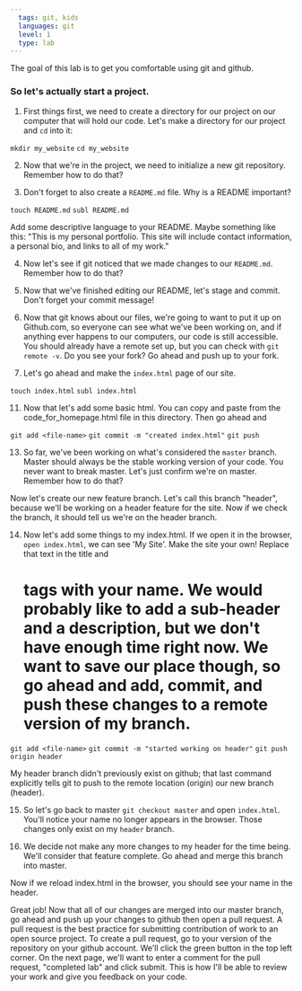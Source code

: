 ```yaml
---
  tags: git, kids 
  languages: git
  level: 1
  type: lab
---
```


The goal of this lab is to get you comfortable using git and github.

### So let's actually start a project.

1. First things first, we need to create a directory for our project on our computer that will hold our code. Let's make a directory for our project and `cd` into it:

`mkdir my_website`
`cd my_website`

2. Now that we're in the project, we need to initialize a new git repository. Remember how to do that?

3. Don't forget to also create a `README.md` file. Why is a README important?

`touch README.md`
`subl README.md` 

Add some descriptive language to your README. Maybe something like this: "This is my personal portfolio. This site will include contact information, a personal bio, and links to all of my work."

4. Now let's see if git noticed that we made changes to our `README.md`. Remember how to do that? 

5. Now that we've finished editing our README, let's stage and commit. Don't forget your commit message!

7. Now that git knows about our files, we're going to want to put it up on Github.com, so everyone can see what we've been working on, and if anything ever happens to our computers, our code is still accessible. You should already have a remote set up, but you can check with `git remote -v`. Do you see your fork? Go ahead and push up to your fork. 

10. Let's go ahead and make the `index.html` page of our site.

`touch index.html`
`subl index.html`

11. Now that let's add some basic html. You can copy and paste from the code_for_homepage.html file in this directory. Then go ahead and 

`git add <file-name>`
`git commit -m "created index.html"`
`git push`

13. So far, we've been working on what's considered the `master` branch. Master should always be the stable working version of your code. You never want to break master. Let's just confirm we're on master. Remember how to do that?

Now let's create our new feature branch. Let's call this branch "header", because we'll be working on a header feature for the site. Now if we check the branch, it should tell us we're on the header branch.

14. Now let's add some things to my index.html. If we open it in the browser, `open index.html`, we can see 'My Site'. Make the site your own! Replace that text in the title and <h1> tags with your name. We would probably like to add a sub-header and a description, but we don't have enough time right now. We want to save our place though, so go ahead and add, commit, and push these changes to a remote version of my branch.

`git add <file-name>`
`git commit -m "started working on header"`
`git push origin header`

My header branch didn't previously exist on github; that last command explicitly tells git to push to the remote location (origin) our new branch (header). 

15. So let's go back to master `git checkout master` and open `index.html`. You'll notice your name no longer appears in the browser. Those changes only exist on my `header` branch.

16. We decide not make any more changes to my header for the time being. We'll consider that feature complete. Go ahead and merge this branch into master.

Now if we reload index.html in the browser, you should see your name in the header.

Great job! Now that all of our changes are merged into our master branch, go ahead and push up your changes to github then open a pull request. A pull request is the best practice for submitting contribution of work to an open source project. To create a pull request, go to your version of the repository on your github account. We'll click the green button in the top left corner. On the next page, we'll want to enter a comment for the pull request, "completed lab" and click submit. This is how I'll be able to review your work and give you feedback on your code. 
